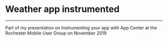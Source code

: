 # Weather app instrumented
----------

Part of my presentation on Instrumenting your app with App Center at the Rochester Mobile User Group on November 2019

